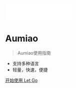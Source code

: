 <!-- _coverpage.md -->
![](/assets/bcm_logo.png)

# **Aumiao**

> Aumiao使用指南

- 支持多种语言
- 轻量，快速，便捷

[开始使用 Let Go](#main)
